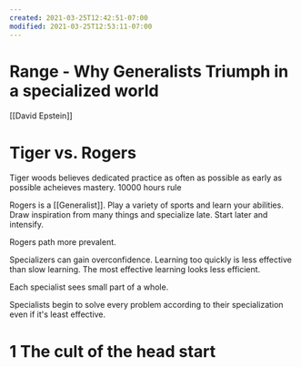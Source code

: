 ```yaml
---
created: 2021-03-25T12:42:51-07:00
modified: 2021-03-25T12:53:11-07:00
---
```


# Range - Why Generalists Triumph in a specialized world

[[David Epstein]]

# Tiger vs. Rogers
Tiger woods believes dedicated practice as often as possible as early as possible acheieves mastery.
10000 hours rule

Rogers is a [[Generalist]]. Play a variety of sports and learn your abilities. Draw inspiration from many things and specialize late. Start later and intensify.

Rogers path more prevalent.

Specializers can gain overconfidence. Learning too quickly is less effective than slow learning. The most effective learning looks less efficient. 

Each specialist sees small part of a whole.

Specialists begin to solve every problem according to their specialization even if it's least effective.

# 1 The cult of the head start